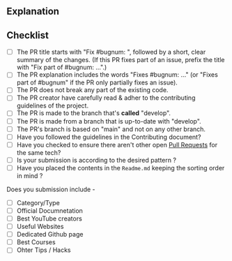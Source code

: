 ## Explanation
<!--
  - Explain what your PR does. If this PR fixes an existing bug, please include
  - "Fixes #bugnum:" in the explanation so that GitHub can auto-close the issue
  - when this PR is merged.
  -->

## Checklist
<!-- Please tick the relevant boxes by putting an "x" in them. -->

- [ ] The PR title starts with "Fix #bugnum: ", followed by a short, clear summary of the changes. (If this PR fixes part of an issue, prefix the title with "Fix part of #bugnum: ...".)
- [ ] The PR explanation includes the words "Fixes #bugnum: ..." (or "Fixes part of #bugnum" if the PR only partially fixes an issue).
- [ ] The PR does not break any part of the existing code.
- [ ] The PR creator have carefully read & adher to the contributing guidelines of the project.
- [ ] The PR is made to the branch that's **called** "develop".
- [ ] The PR is made from a branch that is up-to-date with "develop".
- [ ] The PR's branch is based on "main" and not on any other branch.
- [ ] Have you followed the guidelines in the Contributing document?
- [ ] Have you checked to ensure there aren't other open [Pull Requests](https://github.com/CSwala/awesome-computer-science/pulls) for the same tech?
- [ ] Is your submission is according to the desired pattern ?
- [ ] Have you placed the contents in the `Readme.md` keeping the sorting order in mind ?

Does you submission include -

- [ ]	Category/Type
- [ ]	Official Documnetation  
- [ ]	Best YouTube creators  
- [ ]	Useful Websites  
- [ ]	Dedicated Github page 
- [ ]	Best Courses  
- [ ]	Ohter Tips / Hacks 
